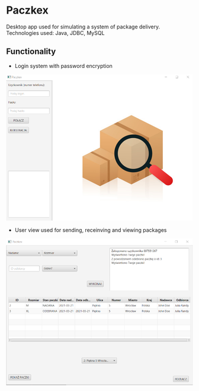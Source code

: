# Paczkex
Desktop app used for simulating a system of package delivery.
Technologies used: Java, JDBC, MySQL
## Functionality
- Login system with password encryption

![](login.png)




- User view used for sending, receinving and viewing packages

![](user.png)


